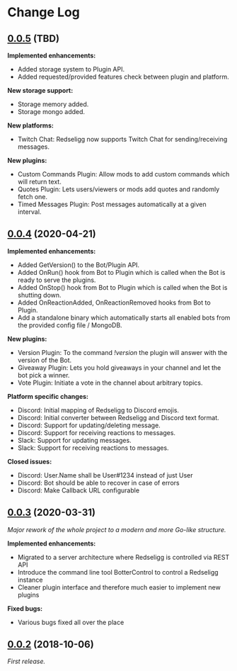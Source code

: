 # Change Log

## [0.0.5](https://github.com/torlenor/redseligg/releases/tag/0.0.5) (TBD)

**Implemented enhancements:**

- Added storage system to Plugin API.
- Added requested/provided features check between plugin and platform.

**New storage support:**

- Storage memory added.
- Storage mongo added.

**New platforms:**

- Twitch Chat: Redseligg now supports Twitch Chat for sending/receiving messages.

**New plugins:**

- Custom Commands Plugin: Allow mods to add custom commands which will return text.
- Quotes Plugin: Lets users/viewers or mods add quotes and randomly fetch one.
- Timed Messages Plugin: Post messages automatically at a given interval.

## [0.0.4](https://github.com/torlenor/redseligg/releases/tag/0.0.4) (2020-04-21)

**Implemented enhancements:**

- Added GetVersion() to the Bot/Plugin API.
- Added OnRun() hook from Bot to Plugin which is called when the Bot is ready to serve the plugins.
- Added OnStop() hook from Bot to Plugin which is called when the Bot is shutting down.
- Added OnReactionAdded, OnReactionRemoved hooks from Bot to Plugin.
- Add a standalone binary which automatically starts all enabled bots from the provided config file / MongoDB.

**New plugins:**

- Version Plugin: To the command *!version* the plugin will answer with the version of the Bot.
- Giveaway Plugin: Lets you hold giveaways in your channel and let the bot pick a winner.
- Vote Plugin: Initiate a vote in the channel about arbitrary topics.

**Platform specific changes:**

- Discord: Initial mapping of Redseligg to Discord emojis.
- Discord: Initial converter between Redseligg and Discord text format.
- Discord: Support for updating/deleting message.
- Discord: Support for receiving reactions to messages.
- Slack: Support for updating messages.
- Slack: Support for receiving reactions to messages.

**Closed issues:**
- Discord: User.Name shall be User#1234 instead of just User
- Discord: Bot should be able to recover in case of errors
- Discord: Make Callback URL configurable

## [0.0.3](https://github.com/torlenor/redseligg/releases/tag/0.0.3) (2020-03-31)

*Major rework of the whole project to a modern and more Go-like structure.*

**Implemented enhancements:**

- Migrated to a server architecture where Redseligg is controlled via REST API
- Introduce the command line tool BotterControl to control a Redseligg instance
- Cleaner plugin interface and therefore much easier to implement new plugins

**Fixed bugs:**

- Various bugs fixed all over the place

## [0.0.2](https://github.com/torlenor/redseligg/releases/tag/0.0.2) (2018-10-06)

*First release.*
